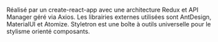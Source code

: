 Réalisé par un create-react-app avec une architecture Redux et API Manager géré via Axios.
Les librairies externes utilisées sont AntDesign, MaterialUI et Atomize.
Styletron est une boîte à outils universelle pour le stylisme orienté composants.